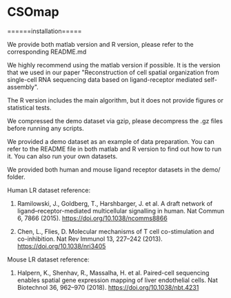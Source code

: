 # CSOmap
======installation=====

We provide both matlab version and R version, please refer to the corresponding README.md

We highly recommend using the matlab version if possible. It is the version that we used in our paper "Reconstruction of cell spatial organization from single-cell RNA sequencing data based on ligand-receptor mediated self-assembly".

The R version includes the main algorithm, but it does not provide figures or statistical tests.

We compressed the demo dataset via gzip, please decompress the .gz files before running any scripts.

We provided a demo dataset as an example of data preparation. You can refer to the README file in both matlab and R version to find out how to run it. You can also run your own datasets.

We provided both human and mouse ligand receptor datasets in the demo/ folder. 

Human LR dataset reference: 

1) Ramilowski, J., Goldberg, T., Harshbarger, J. et al. A draft network of ligand–receptor-mediated multicellular signalling in human. Nat Commun 6, 7866 (2015). https://doi.org/10.1038/ncomms8866

2) Chen, L., Flies, D. Molecular mechanisms of T cell co-stimulation and co-inhibition. Nat Rev Immunol 13, 227–242 (2013). https://doi.org/10.1038/nri3405

Mouse LR dataset reference: 

1) Halpern, K., Shenhav, R., Massalha, H. et al. Paired-cell sequencing enables spatial gene expression mapping of liver endothelial cells. Nat Biotechnol 36, 962–970 (2018). https://doi.org/10.1038/nbt.4231

